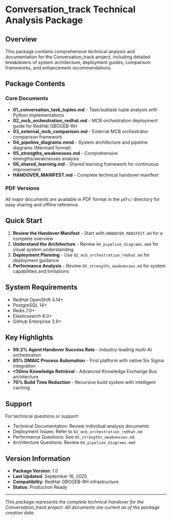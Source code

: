 
# Conversation_track Technical Analysis Package

## Overview

This package contains comprehensive technical analysis and documentation for the Conversation_track project, including detailed breakdowns of system architecture, deployment guides, comparison frameworks, and enhancement recommendations.

## Package Contents

### Core Documents
- **01_conversation_task_tuples.md** - Task/subtask tuple analysis with Python implementations
- **02_mcb_orchestration_redhat.md** - MCB orchestration deployment guide for RedHat GBOGEB-RH
- **03_external_mcb_comparison.md** - External MCB orchestrator comparison framework
- **04_pipeline_diagrams.mmd** - System architecture and pipeline diagrams (Mermaid format)
- **05_strengths_weaknesses.md** - Comprehensive strengths/weaknesses analysis
- **06_shared_learning.md** - Shared learning framework for continuous improvement
- **HANDOVER_MANIFEST.md** - Complete technical handover manifest

### PDF Versions
All major documents are available in PDF format in the `pdfs/` directory for easy sharing and offline reference.

## Quick Start

1. **Review the Handover Manifest** - Start with `HANDOVER_MANIFEST.md` for a complete overview
2. **Understand the Architecture** - Review `04_pipeline_diagrams.mmd` for visual system understanding
3. **Deployment Planning** - Use `02_mcb_orchestration_redhat.md` for deployment guidance
4. **Performance Analysis** - Review `05_strengths_weaknesses.md` for system capabilities and limitations

## System Requirements

- RedHat OpenShift 4.14+
- PostgreSQL 14+
- Redis 7.0+
- Elasticsearch 8.0+
- GitHub Enterprise 3.9+

## Key Highlights

- **99.2% Agent Handover Success Rate** - Industry-leading multi-AI orchestration
- **85% DMAIC Process Automation** - First platform with native Six Sigma integration
- **<50ms Knowledge Retrieval** - Advanced Knowledge Exchange Bus architecture
- **70% Build Time Reduction** - Recursive build system with intelligent caching

## Support

For technical questions or support:
- Technical Documentation: Review individual analysis documents
- Deployment Issues: Refer to `02_mcb_orchestration_redhat.md`
- Performance Questions: See `05_strengths_weaknesses.md`
- Architecture Questions: Review `04_pipeline_diagrams.mmd`

## Version Information

- **Package Version**: 1.0
- **Last Updated**: September 16, 2025
- **Compatibility**: RedHat GBOGEB-RH infrastructure
- **Status**: Production Ready

---

*This package represents the complete technical handover for the Conversation_track project. All documents are current as of the package creation date.*

